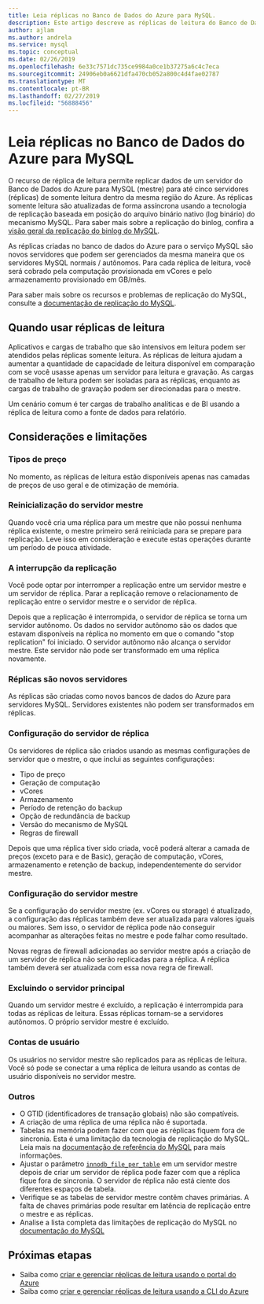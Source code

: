 ```yaml
---
title: Leia réplicas no Banco de Dados do Azure para MySQL.
description: Este artigo descreve as réplicas de leitura do Banco de Dados do Azure para MySQL.
author: ajlam
ms.author: andrela
ms.service: mysql
ms.topic: conceptual
ms.date: 02/26/2019
ms.openlocfilehash: 6e33c7571dc735ce9984a0ce1b37275a6c4c7eca
ms.sourcegitcommit: 24906eb0a6621dfa470cb052a800c4d4fae02787
ms.translationtype: MT
ms.contentlocale: pt-BR
ms.lasthandoff: 02/27/2019
ms.locfileid: "56888456"
---
```

# <a name="read-replicas-in-azure-database-for-mysql"></a>Leia réplicas no Banco de Dados do Azure para MySQL

O recurso de réplica de leitura permite replicar dados de um servidor do Banco de Dados do Azure para MySQL (mestre) para até cinco servidores (réplicas) de somente leitura dentro da mesma região do Azure. As réplicas somente leitura são atualizadas de forma assíncrona usando a tecnologia de replicação baseada em posição do arquivo binário nativo (log binário) do mecanismo MySQL. Para saber mais sobre a replicação do binlog, confira a [visão geral da replicação do binlog do MySQL](https://dev.mysql.com/doc/refman/5.7/en/binlog-replication-configuration-overview.html).

As réplicas criadas no banco de dados do Azure para o serviço MySQL são novos servidores que podem ser gerenciados da mesma maneira que os servidores MySQL normais / autônomos. Para cada réplica de leitura, você será cobrado pela computação provisionada em vCores e pelo armazenamento provisionado em GB/mês.

Para saber mais sobre os recursos e problemas de replicação do MySQL, consulte a [documentação de replicação do MySQL](https://dev.mysql.com/doc/refman/5.7/en/replication-features.html).

## <a name="when-to-use-read-replicas"></a>Quando usar réplicas de leitura

Aplicativos e cargas de trabalho que são intensivos em leitura podem ser atendidos pelas réplicas somente leitura. As réplicas de leitura ajudam a aumentar a quantidade de capacidade de leitura disponível em comparação com se você usasse apenas um servidor para leitura e gravação. As cargas de trabalho de leitura podem ser isoladas para as réplicas, enquanto as cargas de trabalho de gravação podem ser direcionadas para o mestre.

Um cenário comum é ter cargas de trabalho analíticas e de BI usando a réplica de leitura como a fonte de dados para relatório.

## <a name="considerations-and-limitations"></a>Considerações e limitações

### <a name="pricing-tiers"></a>Tipos de preço

No momento, as réplicas de leitura estão disponíveis apenas nas camadas de preços de uso geral e de otimização de memória.

### <a name="master-server-restart"></a>Reinicialização do servidor mestre

Quando você cria uma réplica para um mestre que não possui nenhuma réplica existente, o mestre primeiro será reiniciada para se prepare para replicação. Leve isso em consideração e execute estas operações durante um período de pouca atividade.

### <a name="stopping-replication"></a>A interrupção da replicação

Você pode optar por interromper a replicação entre um servidor mestre e um servidor de réplica. Parar a replicação remove o relacionamento de replicação entre o servidor mestre e o servidor de réplica.

Depois que a replicação é interrompida, o servidor de réplica se torna um servidor autônomo. Os dados no servidor autônomo são os dados que estavam disponíveis na réplica no momento em que o comando "stop replication" foi iniciado. O servidor autônomo não alcança o servidor mestre. Este servidor não pode ser transformado em uma réplica novamente.

### <a name="replicas-are-new-servers"></a>Réplicas são novos servidores

As réplicas são criadas como novos bancos de dados do Azure para servidores MySQL. Servidores existentes não podem ser transformados em réplicas.

### <a name="replica-server-configuration"></a>Configuração do servidor de réplica

Os servidores de réplica são criados usando as mesmas configurações de servidor que o mestre, o que inclui as seguintes configurações:

- Tipo de preço
- Geração de computação
- vCores
- Armazenamento
- Período de retenção do backup
- Opção de redundância de backup
- Versão do mecanismo de MySQL
- Regras de firewall

Depois que uma réplica tiver sido criada, você poderá alterar a camada de preços (exceto para e de Basic), geração de computação, vCores, armazenamento e retenção de backup, independentemente do servidor mestre.

### <a name="master-server-configuration"></a>Configuração do servidor mestre

Se a configuração do servidor mestre (ex. vCores ou storage) é atualizado, a configuração das réplicas também deve ser atualizada para valores iguais ou maiores. Sem isso, o servidor de réplica pode não conseguir acompanhar as alterações feitas no mestre e pode falhar como resultado.

Novas regras de firewall adicionadas ao servidor mestre após a criação de um servidor de réplica não serão replicadas para a réplica. A réplica também deverá ser atualizada com essa nova regra de firewall.

### <a name="deleting-the-master-server"></a>Excluindo o servidor principal

Quando um servidor mestre é excluído, a replicação é interrompida para todas as réplicas de leitura. Essas réplicas tornam-se a servidores autônomos. O próprio servidor mestre é excluído.

### <a name="user-accounts"></a>Contas de usuário

Os usuários no servidor mestre são replicados para as réplicas de leitura. Você só pode se conectar a uma réplica de leitura usando as contas de usuário disponíveis no servidor mestre.

### <a name="other"></a>Outros

- O GTID (identificadores de transação globais) não são compatíveis.
- A criação de uma réplica de uma réplica não é suportada.
- Tabelas na memória podem fazer com que as réplicas fiquem fora de sincronia. Esta é uma limitação da tecnologia de replicação do MySQL. Leia mais na [documentação de referência do MySQL](https://dev.mysql.com/doc/refman/5.7/en/replication-features-memory.html) para mais informações.
- Ajustar o parâmetro [`innodb_file_per_table`](https://dev.mysql.com/doc/refman/5.7/en/innodb-multiple-tablespaces.html) em um servidor mestre depois de criar um servidor de réplica pode fazer com que a réplica fique fora de sincronia. O servidor de réplica não está ciente dos diferentes espaços de tabela.
- Verifique se as tabelas de servidor mestre contêm chaves primárias. A falta de chaves primárias pode resultar em latência de replicação entre o mestre e as réplicas.
- Analise a lista completa das limitações de replicação do MySQL no [documentação do MySQL](https://dev.mysql.com/doc/refman/5.7/en/replication-features.html)


## <a name="next-steps"></a>Próximas etapas

- Saiba como [criar e gerenciar réplicas de leitura usando o portal do Azure](howto-read-replicas-portal.md)
- Saiba como [criar e gerenciar réplicas de leitura usando a CLI do Azure](howto-read-replicas-cli.md)
